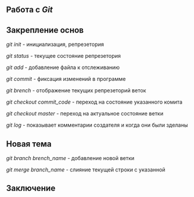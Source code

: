 ## Работа с _**Git**_

## Закрепление основ 

*git init* - инициализация, репрезетория

*git status* - текущее состояние репрезетория

*git add* - добавление файла к отслеживанию

*git commit* - фиксация изменений в программе

*git brench* - отображение текущих репрезеторий веток

*git checkout commit_code* - переход на состояние указанного комита

*git checkout master* - переход на актуальное состояние ветки

*git log* - показывает комментарии создателя и когда они были зделаны

## Новая тема 

*git branch brench_name* - добавление новой ветки

*git merge branch_name* - слияние текущей строки с указанной

## Заключение
